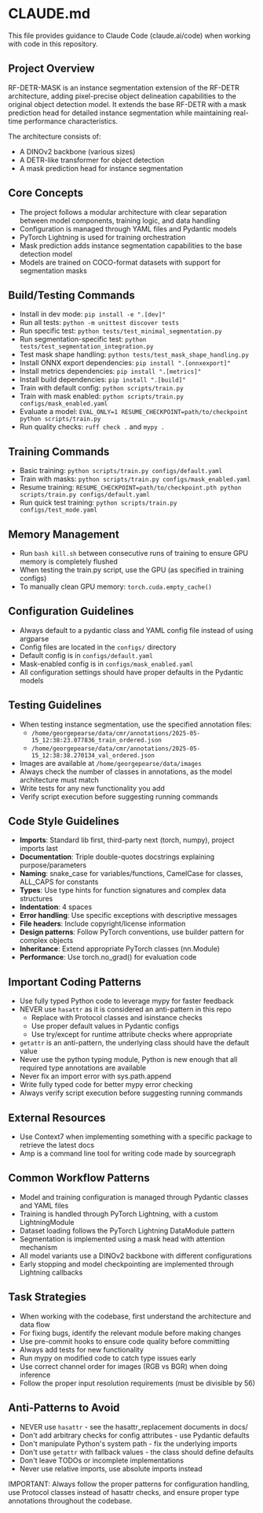 # CLAUDE.md

This file provides guidance to Claude Code (claude.ai/code) when working with code in this repository.

## Project Overview

RF-DETR-MASK is an instance segmentation extension of the RF-DETR architecture, adding pixel-precise object delineation capabilities to the original object detection model. It extends the base RF-DETR with a mask prediction head for detailed instance segmentation while maintaining real-time performance characteristics.

The architecture consists of:
- A DINOv2 backbone (various sizes)
- A DETR-like transformer for object detection
- A mask prediction head for instance segmentation

## Core Concepts

- The project follows a modular architecture with clear separation between model components, training logic, and data handling
- Configuration is managed through YAML files and Pydantic models
- PyTorch Lightning is used for training orchestration
- Mask prediction adds instance segmentation capabilities to the base detection model
- Models are trained on COCO-format datasets with support for segmentation masks

## Build/Testing Commands

- Install in dev mode: `pip install -e ".[dev]"`
- Run all tests: `python -m unittest discover tests`
- Run specific test: `python tests/test_minimal_segmentation.py`
- Run segmentation-specific test: `python tests/test_segmentation_integration.py`
- Test mask shape handling: `python tests/test_mask_shape_handling.py`
- Install ONNX export dependencies: `pip install ".[onnxexport]"`
- Install metrics dependencies: `pip install ".[metrics]"`
- Install build dependencies: `pip install ".[build]"`
- Train with default config: `python scripts/train.py`
- Train with mask enabled: `python scripts/train.py configs/mask_enabled.yaml`
- Evaluate a model: `EVAL_ONLY=1 RESUME_CHECKPOINT=path/to/checkpoint python scripts/train.py`
- Run quality checks: `ruff check .` and `mypy .`

## Training Commands

- Basic training: `python scripts/train.py configs/default.yaml`
- Train with masks: `python scripts/train.py configs/mask_enabled.yaml`
- Resume training: `RESUME_CHECKPOINT=path/to/checkpoint.pth python scripts/train.py configs/default.yaml`
- Run quick test training: `python scripts/train.py configs/test_mode.yaml`

## Memory Management

- Run `bash kill.sh` between consecutive runs of training to ensure GPU memory is completely flushed
- When testing the train.py script, use the GPU (as specified in training configs)
- To manually clean GPU memory: `torch.cuda.empty_cache()`

## Configuration Guidelines

- Always default to a pydantic class and YAML config file instead of using argparse
- Config files are located in the `configs/` directory
- Default config is in `configs/default.yaml`
- Mask-enabled config is in `configs/mask_enabled.yaml`
- All configuration settings should have proper defaults in the Pydantic models

## Testing Guidelines

- When testing instance segmentation, use the specified annotation files:
  - `/home/georgepearse/data/cmr/annotations/2025-05-15_12:38:23.077836_train_ordered.json`
  - `/home/georgepearse/data/cmr/annotations/2025-05-15_12:38:38.270134_val_ordered.json`
- Images are available at `/home/georgepearse/data/images`
- Always check the number of classes in annotations, as the model architecture must match
- Write tests for any new functionality you add
- Verify script execution before suggesting running commands

## Code Style Guidelines

- **Imports**: Standard lib first, third-party next (torch, numpy), project imports last
- **Documentation**: Triple double-quotes docstrings explaining purpose/parameters
- **Naming**: snake_case for variables/functions, CamelCase for classes, ALL_CAPS for constants
- **Types**: Use type hints for function signatures and complex data structures
- **Indentation**: 4 spaces
- **Error handling**: Use specific exceptions with descriptive messages
- **File headers**: Include copyright/license information
- **Design patterns**: Follow PyTorch conventions, use builder pattern for complex objects
- **Inheritance**: Extend appropriate PyTorch classes (nn.Module)
- **Performance**: Use torch.no_grad() for evaluation code

## Important Coding Patterns

- Use fully typed Python code to leverage mypy for faster feedback
- NEVER use `hasattr` as it is considered an anti-pattern in this repo
  - Replace with Protocol classes and isinstance checks
  - Use proper default values in Pydantic configs
  - Use try/except for runtime attribute checks where appropriate
- `getattr` is an anti-pattern, the underlying class should have the default value
- Never use the python typing module, Python is new enough that all required type annotations are available
- Never fix an import error with sys.path.append
- Write fully typed code for better mypy error checking
- Always verify script execution before suggesting running commands

## External Resources

- Use Context7 when implementing something with a specific package to retrieve the latest docs
- Amp is a command line tool for writing code made by sourcegraph

## Common Workflow Patterns

- Model and training configuration is managed through Pydantic classes and YAML files
- Training is handled through PyTorch Lightning, with a custom LightningModule
- Dataset loading follows the PyTorch Lightning DataModule pattern
- Segmentation is implemented using a mask head with attention mechanism
- All model variants use a DINOv2 backbone with different configurations
- Early stopping and model checkpointing are implemented through Lightning callbacks

## Task Strategies

- When working with the codebase, first understand the architecture and data flow
- For fixing bugs, identify the relevant module before making changes
- Use pre-commit hooks to ensure code quality before committing
- Always add tests for new functionality
- Run mypy on modified code to catch type issues early
- Use correct channel order for images (RGB vs BGR) when doing inference
- Follow the proper input resolution requirements (must be divisible by 56)

## Anti-Patterns to Avoid

- NEVER use `hasattr` - see the hasattr_replacement documents in docs/
- Don't add arbitrary checks for config attributes - use Pydantic defaults
- Don't manipulate Python's system path - fix the underlying imports
- Don't use `getattr` with fallback values - the class should define defaults
- Don't leave TODOs or incomplete implementations
- Never use relative imports, use absolute imports instead

IMPORTANT: Always follow the proper patterns for configuration handling, use Protocol classes instead of hasattr checks, and ensure proper type annotations throughout the codebase.
